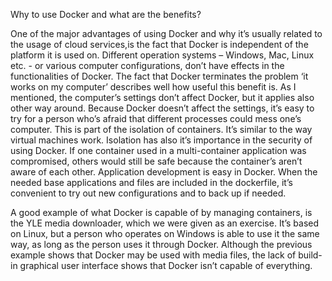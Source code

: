 Why to use Docker and what are the benefits?

One of the major advantages of using Docker and why it’s usually related to the usage of cloud services,is the fact that
Docker is independent of the platform it is used on. Different operation systems – Windows, Mac, Linux etc. - or various
computer configurations, don’t have effects in the functionalities of Docker. The fact that Docker terminates the problem
‘it works on my computer’ describes well how useful this benefit is.
As I mentioned, the computer’s settings don’t affect Docker, but it applies also other way around. Because Docker doesn’t
affect the settings, it’s easy to try for a person who’s afraid that different processes could mess one’s computer. This
is part of the isolation of containers. It’s similar to the way virtual machines work. Isolation has also it’s importance
in the security of using Docker. If one container used in a multi-container application was compromised, others would still
be safe because the container’s aren’t aware of each other.
Application development is easy in Docker. When the needed base applications and files are included in the dockerfile, it’s
convenient to try out new configurations and to back up if needed.

A good example of what Docker is capable of by managing containers, is the YLE media downloader, which we were given as an
exercise. It’s based on Linux, but a person who operates on Windows is able to use it the same way, as long as the person
uses it through Docker. Although the previous example shows that Docker may be used with media files, the lack of build-in
graphical user interface shows that Docker isn’t capable of everything.
